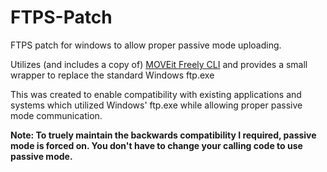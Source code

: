 # FTPS-Patch
FTPS patch for windows to allow proper passive mode uploading.

Utilizes (and includes a copy of) [MOVEit Freely CLI](https://moveitsupport.ipswitch.com/SUPPORT/mifreely/mifreely.htm) and provides a small wrapper to replace the standard Windows ftp.exe

This was created to enable compatibility with existing applications and systems which utilized Windows' ftp.exe while allowing proper passive mode communication.

**Note: To truely maintain the backwards compatibility I required, passive mode is forced on. You don't have to change your calling code to use passive mode.**
